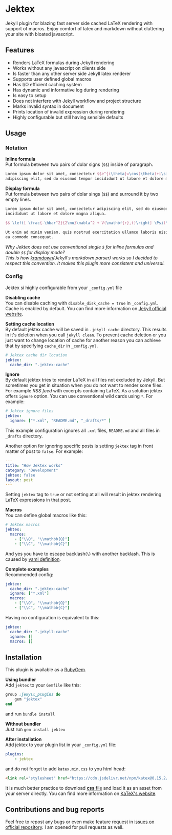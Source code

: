 # Jektex
Jekyll plugin for blazing fast server side cached LaTeX rendering with support of macros.
Enjoy comfort of latex and markdown without cluttering your site with bloated javascript.

## Features
- Renders LaTeX formulas during Jekyll rendering
- Works without any javascript on clients side
- Is faster than any other server side Jekyll latex renderer
- Supports user defined global macros
- Has I/O efficient caching system
- Has dynamic and informative log during rendering
- Is easy to setup
- Does not interfere with Jekyll workflow and project structure
- Marks invalid syntax in document
- Prints location of invalid expression during rendering
- Highly configurable but still having sensible defaults

## Usage

### Notation
**Inline formula**  
Put formula between two pairs of dolar signs (`$$`) inside of paragraph.
```latex
Lorem ipsum dolor sit amet, consectetur $$e^{i\theta}=\cos(\theta)+i\sin(\theta)$$
adipiscing elit, sed do eiusmod tempor incididunt ut labore et dolore magna aliqua.
```

**Display formula**  
Put formula between two pairs of dolar sings (`$$`) and surround it by two empty lines.
```latex
Lorem ipsum dolor sit amet, consectetur adipiscing elit, sed do eiusmod tempor
incididunt ut labore et dolore magna aliqua.

$$ \left[ \frac{-\hbar^2}{2\mu}\nabla^2 + V(\mathbf{r},t)\right] \Psi(\mathbf{r},t) $$

Ut enim ad minim veniam, quis nostrud exercitation ullamco laboris nisi ut aliquip ex
ea commodo consequat.
```

_Why Jektex does not use conventional single `$` for inline formulas and double `$$` for
display mode?  
This is how [kramdown](https://kramdown.gettalong.org/)(Jekyll's markdown parser) works 
so I decided to respect this convention. It makes this plugin more consistent and universal._

### Config
Jektex si highly configurable from your `_config.yml` file

**Disabling cache**  
You can disable caching with `disable_disk_cache = true` in `_config.yml`. Cache is
enabled by default. You can find more information on [Jekyll official website](https://jekyllrb.com/docs/configuration/options/).

**Setting cache location**  
By default jektex cache will be saved in `.jekyll-cache` directory. This results in it's
deletion when you call `jekyll clean`. To prevent cache deletion or you just want to
change location of cache for another reason you can achieve that by specifying
`cache_dir` in `_config.yml`.
```yaml
# Jektex cache dir location
jektex:
  cache_dir: ".jektex-cache"
```

**Ignore**  
By default jektex tries to render LaTeX in all files not excluded by Jekyll. But 
sometimes you get in situation when you do not want to render some files. For example
_RSS feed_ with excerpts containing LaTeX. As a solution jektex offers `ignore` option.
You can use conventional wild cards using `*`. For example:
```yaml
# Jektex ignore files
jektex:
  ignore: ["*.xml", "README.md", "_drafts/*" ]
```

This example configuration ignores all `.xml` files, `README.md` and all files 
in `_drafts` directory.

Another option for ignoring specific posts is setting `jektex` tag in front matter of
post to `false`. For example:
```yaml
---
title: "How Jektex works"
category: "Development"
jektex: false
layout: post
---
```

Setting `jektex` tag to `true` or not setting at all will result in jektex rendering LaTeX
expressions in that post.

**Macros**  
You can define global macros like this:
```yaml
# Jektex macros
jektex:
  macros:
    - ["\\Q", "\\mathbb{Q}"]
    - ["\\C", "\\mathbb{C}"]
```
And yes you have to escape backlash(`\`) with another backlash. This is caused by
[yaml definition](https://yaml.org/).

**Complete examples**  
Recommended config:
```yaml
jektex:
  cache_dir: ".jektex-cache"
  ignore: ["*.xml"]
  macros:
    - ["\\Q", "\\mathbb{Q}"]
    - ["\\C", "\\mathbb{C}"]
```
Having no configuration is equivalent to this:
```yaml
jektex:
  cache_dir: ".jekyll-cache"
  ignore: []
  macros: []
```

## Installation
This plugin is available as a [RubyGem](https://rubygems.org/gems/jektex).

**Using bundler**  
Add `jektex` to your `Gemfile` like this:
```ruby
group :jekyll_plugins do
    gem "jektex"
end
```

and run `bundle install`

**Without bundler**  
Just run `gem install jektex`

**After installation**  
Add jektex to your plugin list in your `_config.yml` file:
```yaml
plugins:
    - jektex
```

and do not forget to add `katex.min.css` to you html head:
```html
<link rel="stylesheet" href="https://cdn.jsdelivr.net/npm/katex@0.15.2/dist/katex.min.css" integrity="sha384-MlJdn/WNKDGXveldHDdyRP1R4CTHr3FeuDNfhsLPYrq2t0UBkUdK2jyTnXPEK1NQ" crossorigin="anonymous">
```
It is much better practice to download [**css** file](https://cdn.jsdelivr.net/npm/katex@0.15.2/dist/katex.min.css) and load it as an asset from your server directly.
You can find more information on [KaTeX's website](https://katex.org/docs/browser.html).

## Contributions and bug reports
Feel free to repost any bugs or even make feature request in [issues on official repository](https://github.com/yagarea/jektex/issues).
I am opened for pull requests as well.

